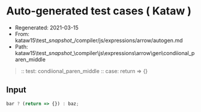 # Auto-generated test cases ( Kataw )
- Regenerated: 2021-03-15
- From: kataw15\test\__snapshot__/compiler/js/expressions/arrow/autogen.md
- Path: kataw15\test\__snapshot__\compiler\js\expressions\arrow\gen\condiional_paren_middle
> :: test: condiional_paren_middle
> :: case: return => {}
## Input

`````js
bar ? (return => {}) : baz;
`````
